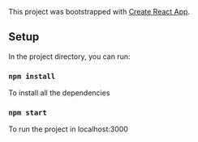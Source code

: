 This project was bootstrapped with [Create React App](https://github.com/facebook/create-react-app).

## Setup

In the project directory, you can run:

### `npm install`

To install all the dependencies

### `npm start`

To run the project in localhost:3000
